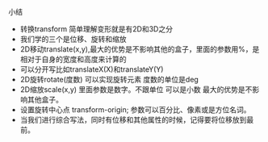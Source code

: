  小结

- 转换transform 简单理解变形就是有2D和3D之分
- 我们学的三个是位移、旋转和缩放
- 2D移动translate(x,y),最大的优势是不影响其他的盒子，里面的参数用%，是相对于自身的宽度和高度来计算的
- 可以分开写比如translateX(X)和translateY(Y)
-  2D旋转rotate(度数) 可以实现旋转元素 度数的单位是deg
-  2D缩放scale(x,y) 里面参数是数字。不跟单位 可以是小数 最大的优势是不影响其他盒子。
- 设置旋转中心点 transform-origin; 参数可以百分比、像素或是方位名词。
-  当我们进行综合写法，同时有位移和其他属性的时候，记得要将位移放到最前。 